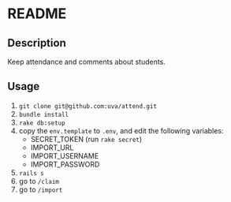# README

## Description

Keep attendance and comments about students.

## Usage

1. `git clone git@github.com:uva/attend.git`
2. `bundle install`
3. `rake db:setup`
4. copy the `env.template` to `.env`, and edit the following variables:
   - SECRET_TOKEN (run `rake secret`)
   - IMPORT_URL
   - IMPORT_USERNAME
   - IMPORT_PASSWORD
5. `rails s`
6. go to `/claim`
7. go to `/import`
